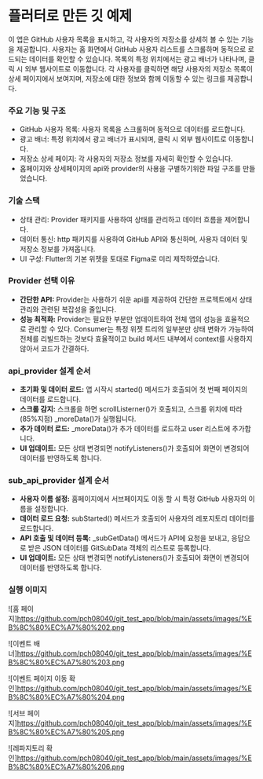 # 플러터로 만든 깃 예제

이 앱은 GitHub 사용자 목록을 표시하고, 각 사용자의 저장소를 상세히 볼 수 있는 기능을 제공합니다.
사용자는 홈 화면에서 GitHub 사용자 리스트를 스크롤하며 동적으로 로드되는 데이터를 확인할 수 있습니다.
목록의 특정 위치에서는 광고 배너가 나타나며, 클릭 시 외부 웹사이트로 이동합니다.
각 사용자를 클릭하면 해당 사용자의 저장소 목록이 상세 페이지에서 보여지며, 저장소에 대한 정보와 함께 이동할 수 있는 링크를 제공합니다.

### 주요 기능 및 구조
- GitHub 사용자 목록: 사용자 목록을 스크롤하며 동적으로 데이터를 로드합니다.
- 광고 배너: 특정 위치에서 광고 배너가 표시되며, 클릭 시 외부 웹사이트로 이동합니다.
- 저장소 상세 페이지: 각 사용자의 저장소 정보를 자세히 확인할 수 있습니다.
- 홈페이지와 상세페이지의 api와 provider의 사용을 구별하기위한 파일 구조를 만들었습니다.

### 기술 스택
- 상태 관리: Provider 패키지를 사용하여 상태를 관리하고 데이터 흐름을 제어합니다.
- 데이터 통신: http 패키지를 사용하여 GitHub API와 통신하며, 사용자 데이터 및 저장소 정보를 가져옵니다.
- UI 구성: Flutter의 기본 위젯을 토대로 Figma로 미리 제작하였습니다.

### Provider 선택 이유
- **간단한 API:** Provider는 사용하기 쉬운 api를 제공하여 간단한 프로젝트에서 상태 관리와 관련된 복잡성을 줄입니다.
- **성능 최적화:** Provider는 필요한 부분만 업데이트하여 전체 앱의 성능을 효율적으로 관리할 수 있다.
                Consumer는 특정 위젯 트리의 일부분만 상태 변화가 가능하여 전체를 리빌드하는 것보다 효율적이고
                build 메서드 내부에서 context를 사용하지 않아서 코드가 간결하다.

### api_provider 설계 순서
- **초기화 및 데이터 로드:** 앱 시작시 started() 메서드가 호출되어 첫 번째 페이지의 데이터를 로드합니다.
- **스크롤 감지:** 스크롤을 하면 scrollListerner()가 호출되고, 스크롤 위치에 따라(85%지점) _moreData()가 실행됩니다.
- **추가 데이터 로드:** _moreData()가 추가 데이터를 로드하고 user 리스트에 추가합니다.
- **UI 업데이트:** 모든 상태 변경되면 notifyListeners()가 호출되어 화면이 변경되어 데이터를 반영하도록 합니다.

### sub_api_provider 설계 순서
- **사용자 이름 설정:** 홈페이지에서 서브페이지도 이동 할 시 특정 GitHub 사용자의 이름을 설정합니다.
- **데이터 로드 요청:** subStarted() 메서드가 호출되어 사용자의 레포지토리 데이터를 로드합니다.
- **API 호출 및 데이터 등록:** _subGetData() 메서드가 API에 요청을 보내고, 응답으로 받은 JSON 데이터를 GitSubData 객체의 리스트로 등록합니다.
- **UI 업데이트:** 모든 상태 변경되면 notifyListeners()가 호출되어 화면이 변경되어 데이터를 반영하도록 합니다.

### 실행 이미지

![홈 페이지]https://github.com/pch08040/git_test_app/blob/main/assets/images/%EB%8C%80%EC%A7%80%202.png

![이벤트 배너]https://github.com/pch08040/git_test_app/blob/main/assets/images/%EB%8C%80%EC%A7%80%203.png

![이벤트 페이지 이동 확인]https://github.com/pch08040/git_test_app/blob/main/assets/images/%EB%8C%80%EC%A7%80%204.png

![서브 페이지]https://github.com/pch08040/git_test_app/blob/main/assets/images/%EB%8C%80%EC%A7%80%205.png

![레파지토리 확인]https://github.com/pch08040/git_test_app/blob/main/assets/images/%EB%8C%80%EC%A7%80%206.png

